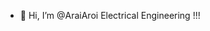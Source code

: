 - 👋 Hi, I’m @AraiAroi
Electrical Engineering !!!
<!---
AraiAroi/AraiAroi is a ✨ special ✨ repository because its `README.md` (this file) appears on your GitHub profile.
You can click the Preview link to take a look at your changes.
--->
